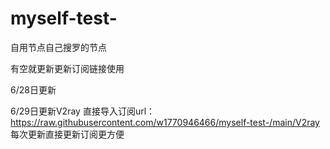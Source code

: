 # myself-test-
自用节点自己搜罗的节点

有空就更新更新订阅链接使用

6/28日更新

6/29日更新V2ray  直接导入订阅url：https://raw.githubusercontent.com/w1770946466/myself-test-/main/V2ray 每次更新直接更新订阅更方便
